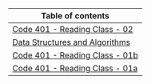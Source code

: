 Table of contents                                       | 
|-------------------------------------------------------|
|[Code 401 - Reading Class - 02](./Notes/Class-02.md)   |
|[Data Structures and Algorithms](./Notes/DSA.md)       |
|[Code 401 - Reading Class - 01b](./Notes/Class-01b.md) |
|[Code 401 - Reading Class - 01a](./Notes/Class-01a.md) |